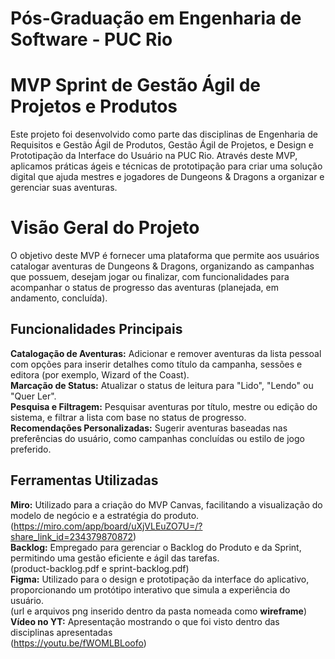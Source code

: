 # Pós-Graduação em Engenharia de Software - PUC Rio
# MVP Sprint de Gestão Ágil de Projetos e Produtos

Este projeto foi desenvolvido como parte das disciplinas de Engenharia de Requisitos e Gestão Ágil de Produtos, Gestão Ágil de Projetos, e Design e Prototipação da Interface do Usuário na PUC Rio. Através deste MVP, aplicamos práticas ágeis e técnicas de prototipação para criar uma solução digital que ajuda mestres e jogadores de Dungeons & Dragons a organizar e gerenciar suas aventuras.

# Visão Geral do Projeto

O objetivo deste MVP é fornecer uma plataforma que permite aos usuários catalogar aventuras de Dungeons & Dragons, organizando as campanhas que possuem, desejam jogar ou finalizar, com funcionalidades para acompanhar o status de progresso das aventuras (planejada, em andamento, concluída).

## Funcionalidades Principais

**Catalogação de Aventuras:**  Adicionar e remover aventuras da lista pessoal com opções para inserir detalhes como título da campanha, sessões e editora (por exemplo, Wizard of the Coast).<br>
**Marcação de Status:** Atualizar o status de leitura para "Lido", "Lendo" ou "Quer Ler".<br>
**Pesquisa e Filtragem:** Pesquisar aventuras por título, mestre ou edição do sistema, e filtrar a lista com base no status de progresso.<br>
**Recomendações Personalizadas:** Sugerir aventuras baseadas nas preferências do usuário, como campanhas concluídas ou estilo de jogo preferido.

## Ferramentas Utilizadas

**Miro:** Utilizado para a criação do MVP Canvas, facilitando a visualização do modelo de negócio e a estratégia do produto.<br>
(https://miro.com/app/board/uXjVLEuZO7U=/?share_link_id=234379870872)<br>
**Backlog:** Empregado para gerenciar o Backlog do Produto e da Sprint, permitindo uma gestão eficiente e ágil das tarefas.<br>
(product-backlog.pdf e sprint-backlog.pdf)<br>
**Figma:** Utilizado para o design e prototipação da interface do aplicativo, proporcionando um protótipo interativo que simula a experiência do usuário.<br>
(url e arquivos png inserido dentro da pasta nomeada como **wireframe**)<br>
**Vídeo no YT:** Apresentação mostrando o que foi visto dentro das disciplinas apresentadas <br>
(https://youtu.be/fWOMLBLoofo)
